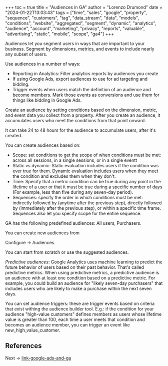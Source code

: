 +++
toc = true
title = "Audiences in GA"
author = "Lorenzo Drumond"
date = "2024-01-22T13:03:43"
tags = ["time",  "sales",  "google",  "property",  "sequence",  "customers",  "tag",  "data_stream",  "data",  "models",  "conditions",  "website",  "aggregated",  "segment",  "dynamic",  "analytics",  "audience",  "account",  "marketing",  "privacy",  "reports",  "valuable",  "advertising",  "static",  "mobile",  "scope",  "ga4"]
+++


Audiences let you segment users in ways that are important to your business. Segment by dimensions, metrics, and events to include nearly any subset of users.

Use audiences in a number of ways:
- Reporting in Analytics: Filter analytics reports by audiences you create
- If using Google Ads, export audiences to use for ad targeting and bidding.
- Trigger events when users match the definition of an audience and become members. Mark those events as conversions and use them for things like bidding in Google Ads.

Create an audience by setting conditions based on the dimension, metric, and event data you collect from a property. After you create an audience, it accumulates users who meet the conditions from that point onward.

It can take 24 to 48 hours for the audience to accumulate users, after it's created.

You can create audiences based on:
- Scope: set conditions to get the scope of when conditions must be met: across all sessions, in a single sessions, or in a single eventt
- Static vs dynamic: Static evaluation includes users if the condition was ever true for them. Dynamic evaluation includes users when they meet the condition and excludes them when they don't.
- Time: Specify that a metric condition can be true during any point in the lifetime of a user or that it must be true during a specific number of days (For example, less than five during any seven-day period).
- Sequences: specify the order in which conditions must be met: indirectly followed by (anytime after the previous step), directly followed by (immediately after the previous step), or within a specific time frame. Sequences also let you specify scope for the entire sequence.


GA has the following predefined audiences: All users, Purchasers.

You can create new audiences from

Configure -> Audiences.

You can start from scratch or use the suggested audiences.

_Predictive audiences_: Google Analytics uses machine learning to predict the future behavior of users based on their past behavior. That's called predictive metrics. When using predictive metrics, a predictive audience is an audience with at least one condition based on a predictive metric. For example, you could build an audience for "likely seven-day purchasers" that includes users who are likely to make a purchase within the next seven days.


You can set audience triggers: these are trigger events based on criteria that exist withing the audience builder tool. E.g.:  if the condition for your audience "high-value customers" defines members as users whose lifetime value is greater than 100, each time a user meets that condition and becomes an audience member, you can trigger an event like new_high_value_customer.

## References

Next -> [link-google-ads-and-ga](/wiki/link-google-ads-and-ga/)
